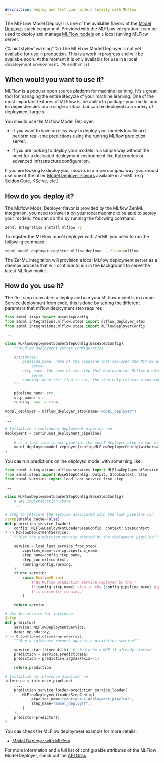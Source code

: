 ```yaml
---
description: Deploy and Test your models locally with MLFlow
---
```


The MLFLow Model Deployer is one of the available flavors of the [Model Deployer](./overview.md) 
stack component. Provided with the MLFLow integration it can be used to deploy
and manage [MLFlow models](https://www.mlflow.org/docs/latest/python_api/mlflow.deployments.html) on a local running MLFlow server.

{% hint style="warning" %}
The MLFLow Model Deployer is not yet available for use in production. This is a work in progress and will be available soon. At the moment it is only available for use in a local development environment.
{% endhint %}

## When would you want to use it?

MLFlow is a popular open source platform for machine learning. It's a great tool for
managing the entire lifecycle of your machine learning. One of the most important features
of MLFlow is the ability to package your model and its dependencies into a single artifact
that can be deployed to a variety of deployment targets.

You should use the MLflow Model Deployer:

* if you want to have an easy way to deploy your models locally and perform real-time predictions using the running MLflow prediction server.

* if you are looking to deploy your models in a simple way without the need for a dedicated
  deployment environment like Kubernetes or advanced infrastructure configuration.

If you are looking to deploy your models in a more complex way, you should use one of the
other [Model Deployer Flavors]() available in ZenML (e.g. Seldon Core, KServe, etc.)

## How do you deploy it?

The MLflow Model Deployer flavor is provided by the MLflow ZenML integration, you need to install it on your local machine to be able to deploy your models. You can do this by running the following command:

```bash
zenml integration install mlflow -y
```

To register the MLFlow model deployer with ZenML you need to run the following command:

```bash
zenml model-deployer register mlflow_deployer --flavor=mlflow
```

The ZenML integration will provision a local MLflow deployment server as a daemon process that will continue to run in the background to serve the latest MLflow model.

## How do you use it?

The first step to be able to deploy and use your MLflow model is to create Service deployment from code, this is done by setting the different paramters that mlflow deployment step requires.

```python
from zenml.steps import BaseStepConfig
from zenml.integrations.mlflow.steps import mlflow_deployer_step
from zenml.integrations.mlflow.steps import MLFlowDeployerConfig

...

class MLFlowDeploymentLoaderStepConfig(BaseStepConfig):
    """MLflow deployment getter configuration

    Attributes:
        pipeline_name: name of the pipeline that deployed the MLflow prediction
            server
        step_name: the name of the step that deployed the MLflow prediction
            server
        running: when this flag is set, the step only returns a running service
    """

    pipeline_name: str
    step_name: str
    running: bool = True
    
model_deployer = mlflow_deployer_step(name="model_deployer")

...

# Initialize a continuous deployment pipeline run
deployment = continuous_deployment_pipeline(
    ...,
    # as a last step to our pipeline the model deployer step is run with it config in place
    model_deployer=model_deployer(config=MLFlowDeployerConfig(workers=3)),
)
```

You can run predictions on the deployed model with something like:

```python
from zenml.integrations.mlflow.services import MLFlowDeploymentService
from zenml.steps import BaseStepConfig, Output, StepContext, step
from zenml.services import load_last_service_from_step

...

class MLFlowDeploymentLoaderStepConfig(BaseStepConfig):
    # see implementation above
    ...

# Step to retrieve the service associated with the last pipeline run
@step(enable_cache=False)
def prediction_service_loader(
    config: MLFlowDeploymentLoaderStepConfig, context: StepContext
) -> MLFlowDeploymentService:
    """Get the prediction service started by the deployment pipeline"""

    service = load_last_service_from_step(
        pipeline_name=config.pipeline_name,
        step_name=config.step_name,
        step_context=context,
        running=config.running,
    )
    if not service:
        raise RuntimeError(
            f"No MLflow prediction service deployed by the "
            f"{config.step_name} step in the {config.pipeline_name} pipeline "
            f"is currently running."
        )

    return service

# Use the service for inference
@step
def predictor(
    service: MLFlowDeploymentService,
    data: np.ndarray,
) -> Output(predictions=np.ndarray):
    """Run a inference request against a prediction service"""

    service.start(timeout=10)  # should be a NOP if already started
    prediction = service.predict(data)
    prediction = prediction.argmax(axis=-1)

    return prediction

# Initialize an inference pipeline run
inference = inference_pipeline(
    ...,
    prediction_service_loader=prediction_service_loader(
        MLFlowDeploymentLoaderStepConfig(
            pipeline_name="continuous_deployment_pipeline",
            step_name="model_deployer",
        )
    ),
    predictor=predictor(),
)
```

You can check the MLFlow deployment example for more details.

- [Model Deployer with MLflow](https://github.com/zenml-io/zenml/tree/main/examples/mlflow_deployment)

For more information and a full list of configurable attributes of the MLFlow Model Deployer, check out the 
[API Docs](https://apidocs.zenml.io/latest/api_docs/integrations/#zenml.integrations.mlflow.model_deployers).